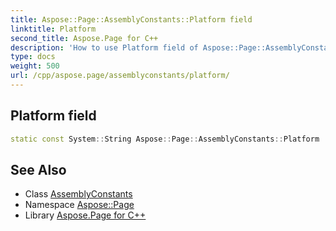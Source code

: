 ```yaml
---
title: Aspose::Page::AssemblyConstants::Platform field
linktitle: Platform
second_title: Aspose.Page for C++
description: 'How to use Platform field of Aspose::Page::AssemblyConstants class in C++.'
type: docs
weight: 500
url: /cpp/aspose.page/assemblyconstants/platform/
---
```

## Platform field




```cpp
static const System::String Aspose::Page::AssemblyConstants::Platform
```

## See Also

* Class [AssemblyConstants](../)
* Namespace [Aspose::Page](../../)
* Library [Aspose.Page for C++](../../../)
